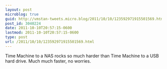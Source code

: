 ```yaml
---
layout: post
microblog: true
guid: http://vmstan-tweets.micro.blog/2011/10/10/123592971915501569.html
post_id: 3040224
date: 2011-10-10T20:57:15-0600
lastmod: 2011-10-10T20:57:15-0600
type: post
url: /2011/10/10/123592971915501569.html
---
```

Time Machine to a NAS rocks so much harder than Time Machine to a USB hard drive. Much much faster, no worries.
